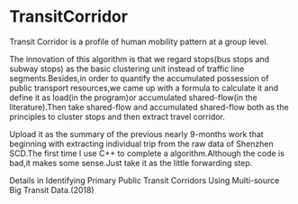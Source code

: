 # TransitCorridor
Transit Corridor is a profile of human mobility pattern at a group level.

The innovation of this algorithm is that we regard stops(bus stops and subway stops) as the basic clustering unit instead of traffic line segments.Besides,in order to quantify the accumulated possession of public transport resources,we came up with a formula to calculate it and define it as load(in the program)or accumulated shared-flow(in the literature).Then take shared-flow and accumulated shared-flow both as the principles to cluster stops and then extract travel corridor.

Upload it as the summary of the previous nearly 9-months work that beginning with extracting individual trip from the raw data of Shenzhen SCD.The first time I use C++ to complete a algorithm.Although the code is bad,it makes some sense.Just take it as the little forwarding step.

Details in Identifying Primary Public Transit Corridors Using Multi-source Big Transit Data.(2018)
